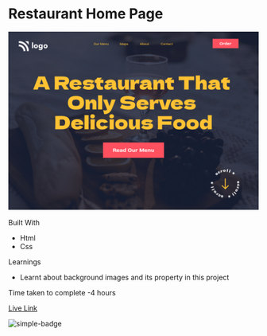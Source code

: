 # Restaurant Home Page

![Image](./2.png)

Built With
- Html
- Css

Learnings
- Learnt about background images and its property in this project

Time taken to complete
-4 hours

[Live Link](https://sushan-restaurant-page.netlify.app/)

![simple-badge](https://img.shields.io/badge/HTML-CSS-green)

